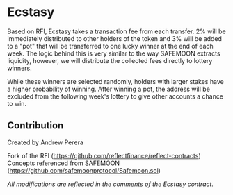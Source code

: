 # Ecstasy

Based on RFI, Ecstasy takes a transaction fee from each transfer. 2% will be immediately distributed to other holders of the token and 3% will be added to a "pot" that will be transferred to one lucky winner at the end of each week. The logic behind this is very similar to the way SAFEMOON extracts liquidity, however, we will distribute the collected fees directly to lottery winners.

While these winners are selected randomly, holders with larger stakes have a higher probability of winning. After winning a pot, the address will be excluded from the following week's lottery to give other accounts a chance to win.

## Contribution

Created by Andrew Perera

Fork of the RFI (https://github.com/reflectfinance/reflect-contracts)
\
Concepts referenced from SAFEMOON (https://github.com/safemoonprotocol/Safemoon.sol)

_All modifications are reflected in the comments of the Ecstasy contract._
